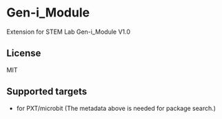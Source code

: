 # Gen-i_Module

Extension for STEM Lab Gen-i_Module V1.0

## License

MIT

## Supported targets

* for PXT/microbit
(The metadata above is needed for package search.)

